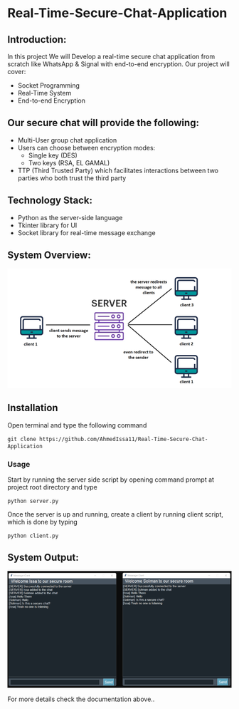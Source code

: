 # Real-Time-Secure-Chat-Application

## Introduction:
In this project We will Develop a real-time secure chat application from scratch like WhatsApp & Signal with end-to-end encryption. Our project will cover:
-	Socket Programming
-	Real-Time System 
-	End-to-end Encryption 

## Our secure chat will provide the following:
-	Multi-User group chat application
-	Users can choose between encryption modes:
    -	Single key (DES) 
    -	Two keys (RSA, EL GAMAL) 
-	TTP (Third Trusted Party) which facilitates interactions between two parties who both trust the third party

## Technology Stack:
-	Python as the server-side language
-	Tkinter library for UI
-	Socket library for real-time message exchange


## System Overview:
![System Overview](https://github.com/AhmedIssa11/Real-Time-Secure-Chat-Application/blob/main/project_overview.png)

## Installation
Open terminal and type the following command
```
git clone https://github.com/AhmedIssa11/Real-Time-Secure-Chat-Application
```

### Usage
Start by running the server side script by opening command prompt at project root directory and type
```
python server.py
```
Once the server is up and running, create a client by running client script, which is done by typing
```
python client.py
```

## System Output:
![GUI](https://github.com/AhmedIssa11/Real-Time-Secure-Chat-Application/blob/main/GUI.png)

For more details check the documentation above.. 



